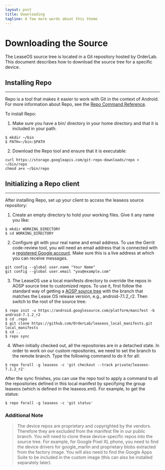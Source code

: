 ```yaml
---
layout: post
title: Downloading
tagline: A few more words about this theme
---
```

# Downloading the Source
The LeaseOS source tree is located in a Git repository hosted by OrderLab.
This document describes how to download the source tree for a specific device.
## Installing Repo
---
Repo is a tool that makes it easier to work with Git in the context of Android.
For more information about Repo, see the [Repo Command Reference](https://source.android.com/setup/develop/repo.html).

To install Repo:

1. Make sure you have a bin/ directory in your home directory and that it is included in your path:
```
$ mkdir ~/bin
$ PATH=~/bin:$PATH
```
2. Download the Repo tool and ensure that it is executable:
```
curl https://storage.googleapis.com/git-repo-downloads/repo > ~/bin/repo
chmod a+x ~/bin/repo
```

## Initializing a Repo client
---
After installing Repo, set up your client to access the leaseos source repository:

1. Create an empty directory to hold your working files.  Give it any name you like:
```
$ mkdir WORKING_DIRECTORY
$ cd WORKING_DIRECTORY
```
2. Configure git with your real name and email address. To use the Gerrit code-review tool,
you will need an email address that is connected with a [registered Google account](https://myaccount.google.com/). Make sure
this is a live address at which you can receive messages.
```
git config --global user.name "Your Name"
git config --global user.email "you@example.com"
```
3. The LeaseOS use a local manifests directory to override the repos in AOSP source tree to customized repos. To use it,
first follow the standard way of getting a [AOSP source tree](https://source.android.com/setup/build/downloading) with
the branch that matches the Lease OS release version, e.g., android-7.1.2_r2. Then switch to the root of the source tree:
```
$ repo init -u https://android.googlesource.com/platform/manifest -b android-7.1.2_r2
$ cd .repo
$ git clone https://github.com/OrderLab/leaseos_local_manifests.git local_manifests
$ cd ..
$ repo sync
```
4. When initially checked out, all the repositories are in a detached state. In order to work on our custom repositories,
we need to set the branch to the remote branch. Type the following command to do it for all:
```
$ repo forall -g leaseos -c 'git checkout --track private/leaseos-7.1.2_r2'
```
After the sync finishes, you can use the repo tool to apply a command to all the repositories defined in this local manifest
by specifying the group leaseos (which is defined in the leaseos.xml). For example, to get the status:
```
$ repo forall -g leaseos -c 'git status'
```
### Additional Note
> The device repos are proprietary and copyrighted by the vendors. Therefore they are excluded from the manifest file in our public branch.
You will need to clone these device-specific repos into the source tree. For example, for Google Pixel XL phone, you need to find the device
drivers for google_marlin and proprietary blobs extracted from the factory image. You will also need to find the Google Apps Suite to be
included in the custom image (this can also be installed separately later).